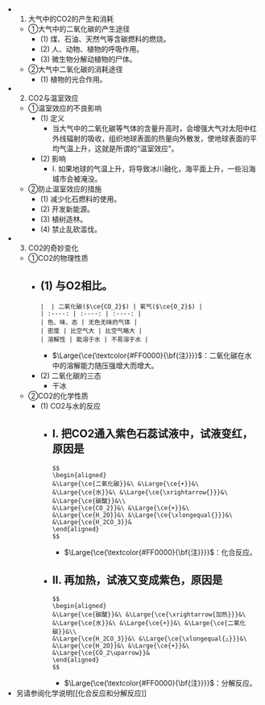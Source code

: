 -
  1. 大气中的CO2的产生和消耗
	- ①大气中的二氧化碳的产生途径
		- (1) 煤、石油、天然气等含碳燃料的燃烧。
		- (2) 人、动物、植物的呼吸作用。
		- (3) 微生物分解动植物的尸体。
	- ②大气中二氧化碳的消耗途径
		- (1) 植物的光合作用。
-
  2. CO2与温室效应
	- ①温室效应的不良影响
		- (1) 定义
			- 当大气中的二氧化碳等气体的含量升高时，会增强大气对太阳中红外线辐射的吸收，组织地球表面的热量向外散发，使地球表面的平均气温上升，这就是所谓的“温室效应”。
		- (2) 影响
			- I. 如果地球的气温上升，将导致冰川融化，海平面上升，一些沿海城市会被淹没。
	- ②防止温室效应的措施
		- (1) 减少化石燃料的使用。
		- (2) 开发新能源。
		- (3) 植树造林。
		- (4) 禁止乱砍滥伐。
-
  3. CO2的奇妙变化
	- ①CO2的物理性质
		- (1) 与O2相比。
			-
			  |  | 二氧化碳($\ce{CO_2}$) | 氧气($\ce{O_2}$) |
			  | :----: | :----: | :----: |
			  | 色、味、态 | 无色无味的气体 |
			  | 密度 | 比空气大 | 比空气略大 |
			  | 溶解性 | 能溶于水 | 不易溶于水 |
			- $\Large{\ce{\textcolor{#FF0000}{\bf{注}}}}$：二氧化碳在水中的溶解能力随压强增大而增大。
		- (2) 二氧化碳的三态
			- 干冰
	- ②CO2的化学性质
		- (1) CO2与水的反应
			- I. 把CO2通入紫色石蕊试液中，试液变红，原因是
				-
				  $$
				  \begin{aligned}
				  &\Large{\ce{二氧化碳}}&\ &\Large{\ce{+}}&\ &\Large{\ce{水}}&\ &\Large{\ce{\xrightarrow{}}}&\ &\Large{\ce{碳酸}}&\\
				  &\Large{\ce{CO_2}}&\ &\Large{\ce{+}}&\ &\Large{\ce{H_2O}}&\ &\Large{\ce{\xlongequal{}}}&\ &\Large{\ce{H_2CO_3}}&
				  \end{aligned}
				  $$
				- $\Large{\ce{\textcolor{#FF0000}{\bf{注}}}}$：化合反应。
			- II. 再加热，试液又变成紫色，原因是
				-
				  $$
				  \begin{aligned}
				  &\Large{\ce{碳酸}}&\ &\Large{\ce{\xrightarrow{加热}}}&\ &\Large{\ce{水}}&\ &\Large{\ce{+}}&\ &\Large{\ce{二氧化碳}}&\\
				  &\Large{\ce{H_2CO_3}}&\ &\Large{\ce{\xlongequal{△}}}&\ &\Large{\ce{H_2O}}&\ &\Large{\ce{+}}&\ &\Large{\ce{CO_2\uparrow}}&
				  \end{aligned}
				  $$
				- $\Large{\ce{\textcolor{#FF0000}{\bf{注}}}}$：分解反应。
- 另请参阅化学说明[[化合反应和分解反应]]